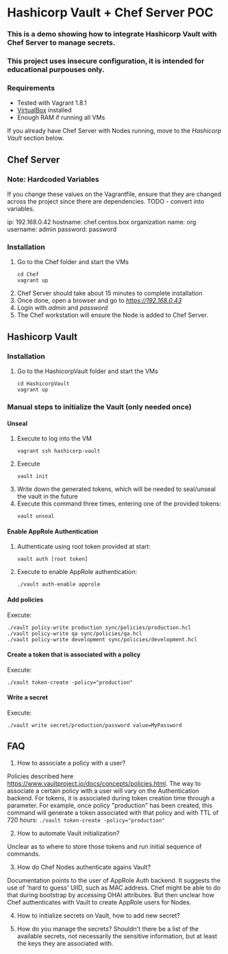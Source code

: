 # Hashicorp Vault + Chef Server POC

### This is a demo showing how to integrate Hashicorp Vault with Chef Server to manage secrets.

### This project uses insecure configuration, it is intended for educational purpouses only.

### Requirements
- Tested with Vagrant 1.8.1
- [VirtualBox](https://www.virtualbox.org/wiki/Downloads) installed
- Enough RAM if running all VMs

If you already have Chef Server with Nodes running, move to the _Hashicorp Vault_ section below.

## Chef Server
### Note: Hardcoded Variables
If you change these values on the Vagrantfile, ensure that they are changed across the project since there are dependencies. TODO - convert into variables.

ip: 192.168.0.42
hostname: chef.centos.box
organization name: org
username: admin
password: password

### Installation
1. Go to the Chef folder and start the VMs
    ````
    cd Chef
    vagrant up
    ````
2. Chef Server should take about 15 minutes to complete installation
3. Once done, open a browser and go to _https://192.168.0.43_
4. Login with _admin_ and _password_
5. The Chef workstation will ensure the Node is added to Chef Server.

## Hashicorp Vault
### Installation
1. Go to the HashicorpVault folder and start the VMs
    ````
    cd HashicorpVault
    vagrant up
    ````
### Manual steps to initialize the Vault (only needed once)
#### Unseal
1. Execute to log into the VM
    ````
    vagrant ssh hashicorp-vault
    ````
2. Execute
    ````
    vault init
    ````
3. Write down the generated tokens, which will be needed to seal/unseal the vault in the future
4. Execute this command three times, entering one of the provided tokens:
    ````
    vault unseal
    ````
#### Enable AppRole Authentication
1. Authenticate using root token provided at start:
    ````
    vault auth [root token]
    ````
2. Execute to enable AppRole authentication:
    ```
    ./vault auth-enable approle
    ```

#### Add policies
Execute:
```
./vault policy-write production sync/policies/production.hcl
./vault policy-write qa sync/policies/qa.hcl
./vault policy-write development sync/policies/development.hcl
```
#### Create a token that is associated with a policy
Execute:
```
./vault token-create -policy="production"
```

#### Write a secret
Execute:
```
./vault write secret/production/password value=MyPassword
```

## FAQ
1. How to associate a policy with a user?

Policies described here https://www.vaultproject.io/docs/concepts/policies.html.
The way to associate a certain policy with a user will vary on the Authentication backend. For tokens, it is associated during token creation time through a parameter.
For example, once policy "production" has been created, this command will generate a token associated with that policy and with TTL of 720 hours:
    ````
    ./vault token-create -policy="production"
    ````

2. How to automate Vault initialization?

Unclear as to where to store those tokens and run initial sequence of commands.

3. How do Chef Nodes authenticate agains Vault?

Documentation points to the user of AppRole Auth backend. It suggests the use of 'hard to guess' UIID, such as MAC address.
Chef might be able to do that during bootstrap by accessing OHAI attributes. But then unclear how Chef authenticates with Vault to create AppRole users for Nodes.

4. How to initialize secrets on Vault, how to add new secret?

5. How do you manage the secrets? Shouldn't there be a list of the available secrets, not necessarily the sensitive information, but at least the keys they are associated with.
